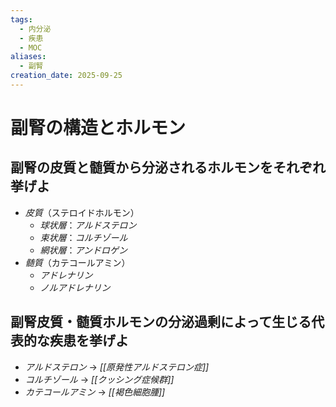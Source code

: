 ```yaml
---
tags:
  - 内分泌
  - 疾患
  - MOC
aliases:
  - 副腎
creation_date: 2025-09-25
---
```

# 副腎の構造とホルモン
## 副腎の皮質と髄質から分泌されるホルモンをそれぞれ挙げよ
- *皮質*（ステロイドホルモン）
	- *球状層*：*アルドステロン*
	- *束状層*：*コルチゾール*
	- *網状層*：*アンドロゲン*
- *髄質*（カテコールアミン）
	- *アドレナリン*
	- *ノルアドレナリン*

## 副腎皮質・髄質ホルモンの分泌過剰によって生じる代表的な疾患を挙げよ
- *アルドステロン* → *[[原発性アルドステロン症]]*
- *コルチゾール* → *[[クッシング症候群]]*
- *カテコールアミン* → *[[褐色細胞腫]]*

